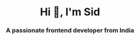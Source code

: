 <h1 align="center">Hi 👋, I'm Sid</h1>
<h3 align="center">A passionate frontend developer from India</h3>

